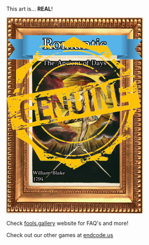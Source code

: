 This art is... 
 **REAL**! 
 
 ![alt text](The_Ancient_of_Days_Real.png?raw=true "Artwork Card")  
 
 Check [fools.gallery](https://fools.gallery/) website for FAQ's and more! 
 
 Check out our other games at [endcode.us](https://endcode.us/)